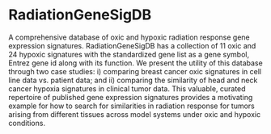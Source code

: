 # RadiationGeneSigDB
A comprehensive database of oxic and hypoxic radiation response gene expression signatures.
RadiationGeneSigDB has a collection of 11 oxic and 24 hypoxic signatures with the standardized gene list as a gene symbol, Entrez gene id along with its function. We present the utility of this database through two case studies: i) comparing breast cancer oxic signatures in cell line data vs. patient data; and ii) comparing the similarity of head and neck cancer hypoxia signatures in clinical tumor data. This valuable, curated repertoire of published gene expression signatures provides a motivating example for how to search for similarities in radiation response for tumors arising from different tissues  across model systems under oxic and hypoxic conditions. 
